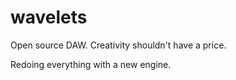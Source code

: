 # wavelets
Open source DAW. Creativity shouldn't have a price.

Redoing everything with a new engine.
